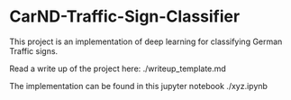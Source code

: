 # CarND-Traffic-Sign-Classifier

This project is an implementation of deep learning for classifying German Traffic signs.

Read a write up of the project here: ./writeup_template.md

The implementation can be found in this jupyter notebook ./xyz.ipynb
